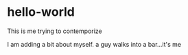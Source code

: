 # hello-world
This is me trying to contemporize

I am adding a bit about myself. a guy walks into a bar...it's me
